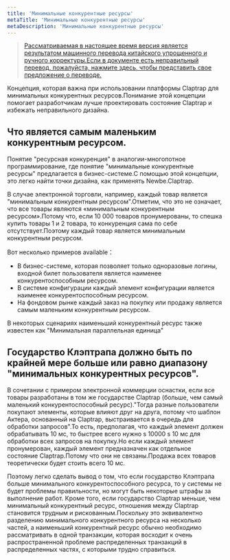 ```yaml
---
title: 'Минимальные конкурентные ресурсы'
metaTitle: 'Минимальные конкурентные ресурсы'
metaDescription: 'Минимальные конкурентные ресурсы'
---
```


> [Рассматриваемая в настоящее время версия является результатом машинного перевода китайского упрощенного и ручного корректуры.Если в документе есть неправильный перевод, пожалуйста, нажмите здесь, чтобы представить свое предложение о переводе.](https://crwd.in/newbeclaptrap)

Концепция, которая важна при использовании платформы Claptrap для минимальных конкурентных ресурсов.Понимание этой концепции помогает разработчикам лучше проектировать состояние Claptrap и избежать неправильного дизайна.

## Что является самым маленьким конкурентным ресурсом.

Понятие "ресурсная конкуренция" в аналогии-многопотное программирование, где понятие "минимальные конкурентные ресурсы" предлагается в бизнес-системе.С помощью этой концепции, это легко найти точки дизайна, как применять Newbe.Claptrap.

В случае электронной торговли, например, каждый товар является "минимальным конкурентным ресурсом".Отметим, что это не означает, что все товары являются «минимальным конкурентным ресурсом».Потому что, если 10 000 товаров пронумерованы, то спешка купить товары 1 и 2 товара, то конкуренция сама по себе отсутствует.Поэтому каждый товар является минимальным конкурентным ресурсом.

Вот несколько примеров available：

- В бизнес-системе, которая позволяет только одноразовые логины, входной билет пользователя является наименее конкурентоспособным ресурсом.
- В системе конфигурации каждый элемент конфигурации является наименее конкурентоспособным ресурсом.
- На фондовом рынке каждый заказ на покупку или продажу является самым маленьким конкурентным ресурсом.

В некоторых сценариях наименьший конкурентный ресурс также известен как "Минимальная параллельная единица"

## Государство Клэптрапа должно быть по крайней мере больше или равно диапазону "минимальных конкурентных ресурсов".

В сочетании с примером электронной коммерции оснастки, если все товары разработаны в том же государстве Claptrap (больше, чем самый маленький конкурентоспособный ресурс)."Тогда разные пользователи покупают элементы, которые влияют друг на друга, потому что шаблон Актера, основанный на Claptrap, выстраивается в очередь для обработки запросов".То есть, предполагая, что каждый элемент должен обрабатывать 10 мс, то быстрее всего нужно s 10000 s 10 мс для обработки всех запросов на покупку.Но если каждый элемент пронумерован, каждый элемент предназначен как отдельное состояние Claptrap.Потому что они не связаны.Продажа всех товаров теоретически будет стоить всего 10 мс.

Поэтому легко сделать вывод о том, что если государство Клэптрапа больше минимального конкурентоспособного ресурса, то у системы не будет проблемы правильности, но могут быть некоторые штрафы за выполнение работ. Кроме того, если государство Claptrap меньше, чем минимальный конкурентный ресурс, отношения между Claptrap становится трудным и рискованным.Поскольку это эквивалентно разделению минимального конкурентного ресурса на несколько частей, а наименьший конкурентный ресурс обычно необходимо рассматривать в одной транзакции, которая восходит к очень распространенной проблеме распределенных транзакций в распределенных частях, с которыми трудно справиться.
